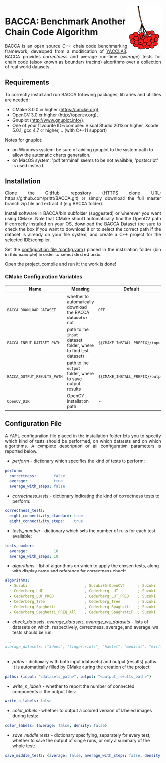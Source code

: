 <img src="doc/BACCA.png" height="150px" align="right">

# BACCA: Benchmark Another Chain Code Algorithm

<p align="justify">
BACCA is an open source <i>C++</i> chain code benchmarking framework, developed from a modification of <a href="https://github.com/prittt/YACCLAB">YACCLAB</a>. BACCA provides <i>correctness</i> and average run-time (<i>average</i>) tests for chain code (alsoo known as boundary tracing) algorithms over a collection of real world datasets.

</p>

## Requirements

<p align="justify">To correctly install and run BACCA following packages, libraries and utilities are needed:</p>

- CMake 3.0.0 or higher (https://cmake.org),
- OpenCV 3.0 or higher (http://opencv.org),
- Gnuplot (http://www.gnuplot.info/),
- One of your favourite IDE/compiler: Visual Studio 2013 or higher, Xcode 5.0.1, gcc 4.7 or higher, .. (with C++11 support)

Notes for gnuplot:
- on Windows system: be sure of adding gnuplot to the system path to allow the automatic charts generation.
- on MacOS system: 'pdf terminal' seems to be not available, 'postscript' is used instead.

<a name="inst"></a>
## Installation

<p align="justify">Clone the GitHub repository (HTTPS clone URL: https://github.com/prittt/BACCA.git) or simply download the full master branch zip file and extract it (e.g BACCA folder).</p>
<p align="justify">Install software in BACCA/bin subfolder (suggested) or wherever you want using CMake. Note that CMake should automatically find the OpenCV path if correctly installed on your OS, download the BACCA Dataset (be sure to check the box if you want to download it or to select the correct path if the dataset is already on your file system, and create a C++ project for the selected IDE/compiler.</p>

<p align="justify">Set the <a href="#conf">configuration file (config.yaml)</a> placed in the installation folder (bin in this example) in order to select desired tests.</p>

<p align="justify">Open the project, compile and run it: the work is done!</p>

### CMake Configuration Variables

| Name                                 | Meaning                     | Default | 
| ------------------------------------ |-----------------------------| --------|
| `BACCA_DOWNLOAD_DATASET`           | whether to automatically download the BACCA dataset or not  | `OFF` |
| `BACCA_INPUT_DATASET_PATH`         | path to the `input` dataset folder, where to find test datasets  | `${CMAKE_INSTALL_PREFIX}/input` |
| `BACCA_OUTPUT_RESULTS_PATH`        | path to the `output` folder, where to save output results  | `${CMAKE_INSTALL_PREFIX}/output` |
| `OpenCV_DIR`                         | OpenCV installation path    |  -      |


<a name="conf"></a>
## Configuration File
<p align="justify">A <tt>YAML</tt> configuration file placed in the installation folder lets you to specify which kind of tests should be performed, on which datasets and on which algorithms. A complete description of all configuration parameters is reported below.</p>

- <i>perform</i> - dictionary which specifies the kind of tests to perform:
```yaml
perform:
  correctness:        false
  average:            true
  average_with_steps: false
```

- <i>correctness_tests</i> - dictionary indicating the kind of correctness tests to perform:
```yaml
correctness_tests:
  eight_connectivity_standard: true
  eight_connectivity_steps:    true
```

- <i>tests_number</i> - dictionary which sets the number of runs for each test available:
```yaml
tests_number:
  average:            10
  average_with_steps: 10
```

- <i>algorithms</i> - list of algorithms on which to apply the chosen tests, along with display name and reference for correctness check:
```yaml
algorithms:
  - Suzuki                          , Suzuki85(OpenCV)      ; Suzuki
  - Cederberg_LUT                   , Cederberg_LUT         ; Suzuki
  - Cederberg_LUT_PRED              , Cederberg_LUT_PRED    ; Suzuki
  - Cederberg_Tree                  , Cederberg_Tree        ; Suzuki
  - Cederberg_Spaghetti             , Cederberg_Spaghetti   ; Suzuki
  - Cederberg_Spaghetti_FREQ_All    , Cederberg_SpaghettiF  ; Suzuki
```

- <i>check_datasets</i>, <i>average_datasets</i>, <i>average_ws_datasets</i> - lists of datasets on which, respectively, correctness, average, and average_ws tests should be run:
```yaml
...
average_datasets: ["3dpes", "fingerprints", "hamlet", "medical", "mirflickr", "tobacco800", "xdocs"]
...
```

- <i>paths</i> - dictionary with both input (datasets) and output (results) paths. It is automatically filled by CMake during the creation of the project:
```yaml
paths: {input: "<datasets_path>", output: "<output_results_path>"}
```

- <i>write_n_labels</i> - whether to report the number of connected components in the output files:
```yaml
write_n_labels: false
```

- <i>color_labels</i> - whether to output a colored version of labeled images during tests:
```yaml
color_labels: {average: false, density: false}
```

- <i>save_middle_tests</i> - dictionary specifying, separately for every test, whether to save the output of single runs, or only a summary of the whole test:
```yaml
save_middle_tests: {average: false, average_with_steps: false, density: false, granularity: false}
```